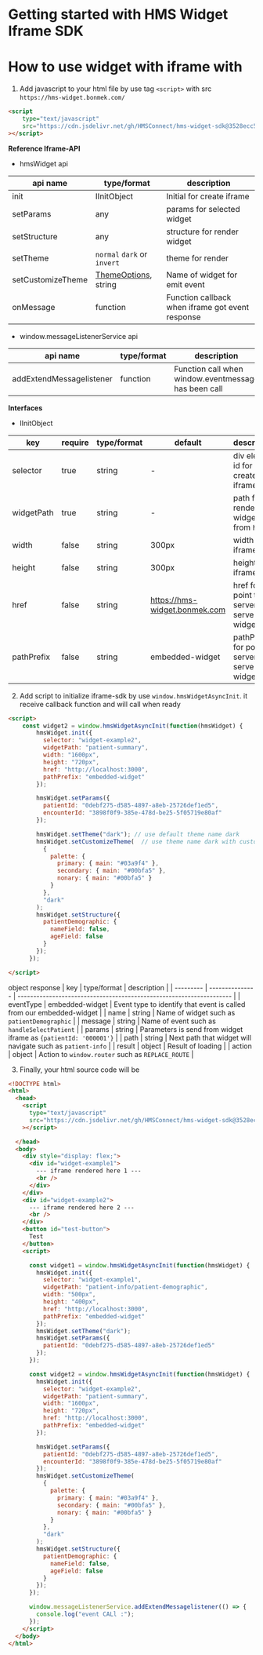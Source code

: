 # Getting started with HMS Widget Iframe SDK

# **How to use widget with iframe with**

1. Add javascript to your html file by use tag `<script>` with src `https://hms-widget.bonmek.com/`

```html
<script
    type="text/javascript"
    src="https://cdn.jsdelivr.net/gh/HMSConnect/hms-widget-sdk@3528ecc5679e6c32090094d21bfb3fddea767583/sdk/iframe-sdk.min.js"
></script>
```

**Reference Iframe-API**
- hmsWidget api

| api name          | type/format                                                                   | description                                      |
| ----------------- | ----------------------------------------------------------------------------- | ------------------------------------------------ |
| init              | IInitObject                                                                   | Initial for create iframe                        |
| setParams         | any                                                                           | params for selected widget                       |
| setStructure      | any                                                                           | structure for render widget                      |
| setTheme          | `normal` `dark` or `invert`                                                   | theme for render                                 |
| setCustomizeTheme | [ThemeOptions](https://v4-8-3.material-ui.com/customization/theming/), string | Name of widget for emit event                    |
| onMessage         | function                                                                      | Function callback when iframe got event response |


- window.messageListenerService api

| api name                 | type/format | description                                          |
| ------------------------ | ----------- | ---------------------------------------------------- |
| addExtendMessagelistener | function    | Function call when window.eventmessage has been call |

**Interfaces**
- IInitObject

| key        | require | type/format | default                       | description                                      |
| ---------- | ------- | ----------- | ----------------------------- | ------------------------------------------------ |
| selector   | true    | string      | -                             | div element id for create iframe                 |
| widgetPath | true    | string      | -                             | path for render widget from `href`               |
| width      | false   | string      | 300px                         | width of iframe                                  |
| height     | false   | string      | 300px                         | height of iframe                                 |
| href       | false   | string      | https://hms-widget.bonmek.com | href for point to server that serve widget       |
| pathPrefix | false   | string      | embedded-widget               | pathPrefix for point to server that serve widget |


2. Add script to initialize iframe-sdk by use `window.hmsWidgetAsyncInit`. it receive callback function and will call when ready
```html
<script>
    const widget2 = window.hmsWidgetAsyncInit(function(hmsWidget) {
        hmsWidget.init({
          selector: "widget-example2",
          widgetPath: "patient-summary",
          width: "1600px",
          height: "720px",
          href: "http://localhost:3000",
          pathPrefix: "embedded-widget"
        });

        hmsWidget.setParams({
          patientId: "0debf275-d585-4897-a8eb-25726def1ed5",
          encounterId: "3898f0f9-385e-478d-be25-5f05719e80af"
        });

        hmsWidget.setTheme("dark"); // use default theme name dark
        hmsWidget.setCustomizeTheme(  // use theme name dark with custom
          {
            palette: {
              primary: { main: "#03a9f4" },
              secondary: { main: "#00bfa5" },
              nonary: { main: "#00bfa5" }
            }
          },
          "dark"
        );
        hmsWidget.setStructure({
          patientDemographic: { 
            nameField: false,
            ageField: false
          }
        });
      });

</script>
```

object response 
  | key       | type/format     | description                                                          |
  | --------- | --------------- | -------------------------------------------------------------------- |
  | eventType | embedded-widget | Event type to identify that event is called from our embedded-widget |
  | name      | string          | Name of widget such as `patientDemographic`                          |
  | message   | string          | Name of event such as `handleSelectPatient`                          |
  | params    | string          | Parameters is send from widget iframe  as `{patientId: '000001'}`    |
  | path      | string          | Next path that widget will navigate such as `patient-info`           |
  | result    | object          | Result of loading                                                    |
  | action    | object          | Action to `window.router` such as `REPLACE_ROUTE`                    |


3. Finally, your html source code will be

```html
<!DOCTYPE html>
<html>
  <head>
    <script
      type="text/javascript"
      src="https://cdn.jsdelivr.net/gh/HMSConnect/hms-widget-sdk@3528ecc5679e6c32090094d21bfb3fddea767583/sdk/iframe-sdk.min.js"
    ></script>

  </head>
  <body>
    <div style="display: flex;">
      <div id="widget-example1">
        --- iframe rendered here 1 ---
        <br />
      </div>
    </div>
    <div id="widget-example2">
      --- iframe rendered here 2 ---
      <br />
    </div>
    <button id="test-button">
      Test
    </button>
    <script>

      const widget1 = window.hmsWidgetAsyncInit(function(hmsWidget) {
        hmsWidget.init({
          selector: "widget-example1",
          widgetPath: "patient-info/patient-demographic",
          width: "500px",
          height: "400px",
          href: "http://localhost:3000",
          pathPrefix: "embedded-widget"
        });
        hmsWidget.setTheme("dark");
        hmsWidget.setParams({
          patientId: "0debf275-d585-4897-a8eb-25726def1ed5"
        });
      });

      const widget2 = window.hmsWidgetAsyncInit(function(hmsWidget) {
        hmsWidget.init({
          selector: "widget-example2",
          widgetPath: "patient-summary",
          width: "1600px",
          height: "720px",
          href: "http://localhost:3000",
          pathPrefix: "embedded-widget"
        });

        hmsWidget.setParams({
          patientId: "0debf275-d585-4897-a8eb-25726def1ed5",
          encounterId: "3898f0f9-385e-478d-be25-5f05719e80af"
        });
        hmsWidget.setCustomizeTheme(
          {
            palette: {
              primary: { main: "#03a9f4" },
              secondary: { main: "#00bfa5" },
              nonary: { main: "#00bfa5" }
            }
          },
          "dark"
        );
        hmsWidget.setStructure({
          patientDemographic: { 
            nameField: false,
            ageField: false
          }
        });
      });

      window.messageListenerService.addExtendMessagelistener(() => {
        console.log("event CALl :");
      });
    </script>
  </body>
</html>

```
